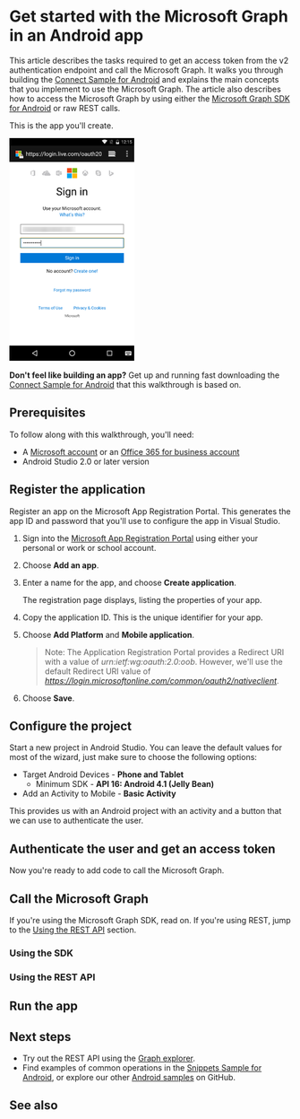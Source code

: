 # Get started with the Microsoft Graph in an Android app

This article describes the tasks required to get an access token from the v2 authentication endpoint and call the Microsoft Graph. It walks you through building the [Connect Sample for Android](https://github.com/microsoftgraph/android-java-connect-sample) and explains the main concepts that you implement to use the Microsoft Graph. The article also describes how to access the Microsoft Graph by using either the [Microsoft Graph SDK for Android](https://github.com/microsoftgraph/msgraph-sdk-android) or raw REST calls.

This is the app you'll create. 

![Connect Sample for Android screenshot](images/AndroidConnect.png)


**Don't feel like building an app?** Get up and running fast downloading the [Connect Sample for Android](https://github.com/microsoftgraph/android-java-connect-sample) that this walkthrough is based on.


## Prerequisites

To follow along with this walkthrough, you'll need: 

- A [Microsoft account](https://www.outlook.com/) or an [Office 365 for business account](http://dev.office.com/devprogram)
- Android Studio 2.0 or later version


## Register the application
Register an app on the Microsoft App Registration Portal. This generates the app ID and password that you'll use to configure the app in Visual Studio.

1. Sign into the [Microsoft App Registration Portal](https://apps.dev.microsoft.com/) using either your personal or work or school account.

2. Choose **Add an app**.

3. Enter a name for the app, and choose **Create application**. 
	
   The registration page displays, listing the properties of your app.

4. Copy the application ID. This is the unique identifier for your app. 

5. Choose **Add Platform** and **Mobile application**.

    > Note: The Application Registration Portal provides a Redirect URI with a value of *urn:ietf:wg:oauth:2.0:oob*. However, we'll use the default Redirect URI value of *https://login.microsoftonline.com/common/oauth2/nativeclient*.

6. Choose **Save**.


## Configure the project

Start a new project in Android Studio. You can leave the default values for most of the wizard, just make sure to choose the following options:

* Target Android Devices - **Phone and Tablet**
    * Minimum SDK - **API 16: Android 4.1 (Jelly Bean)**
* Add an Activity to Mobile - **Basic Activity**
 
This provides us with an Android project with an activity and a button that we can use to authenticate the user.

## Authenticate the user and get an access token


Now you're ready to add code to call the Microsoft Graph. 

## Call the Microsoft Graph
If you're using the Microsoft Graph SDK, read on. If you're using REST, jump to the [Using the REST API](#using-the-rest-api) section.

### Using the SDK


### Using the REST API


## Run the app


## Next steps
- Try out the REST API using the [Graph explorer](https://graph.microsoft.io/graph-explorer).
- Find examples of common operations in the [Snippets Sample for Android](https://github.com/microsoftgraph/android-java-snippets-sample), or explore our other [Android samples](https://github.com/microsoftgraph?utf8=%E2%9C%93&query=android) on GitHub.


## See also
